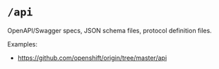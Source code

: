 # `/api`

OpenAPI/Swagger specs, JSON schema files, protocol definition files.

Examples:

* https://github.com/openshift/origin/tree/master/api
